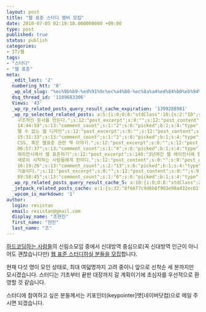 ```yaml
---
layout: post
title: "웹 표준 스터디 멤버 모집"
date: 2010-07-05 02:19:10.000000000 +09:00
type: post
published: true
status: publish
categories:
- IT/웹
tags:
- "스터디"
- "웹 표준"
meta:
  _edit_last: '2'
  numbering_htt: '0'
  _wp_old_slug: "%ec%9b%b9-%ed%91%9c%ec%a4%80-%ec%8a%a4%ed%84%b0%eb%94%94-%eb%a9%a4%eb%b2%84-%eb%aa%a8%ec%a7%91"
  dsq_thread_id: '1109683306'
  Views: '43'
  _wp_rp_related_posts_query_result_cache_expiration: '1399288981'
  _wp_rp_selected_related_posts: a:5:{i:0;O:8:"stdClass":10:{s:2:"ID";s:5:"in_51";s:8:"post_url";s:40:"http://resistan.com/web-serial-4th-html/";s:10:"post_title";s:41:"HTML은
    구조적인 문서를 만든다.";s:12:"post_excerpt";s:0:"";s:12:"post_content";s:0:"";s:9:"post_date";s:19:"2007-05-31
    14:44:59";s:13:"comment_count";s:1:"2";s:6:"picked";b:1;s:4:"type";s:14:"own_sourcefeed";s:3:"pos";i:0;}i:1;O:8:"stdClass":10:{s:2:"ID";s:5:"in_54";s:8:"post_url";s:39:"http://resistan.com/web-serial-5th-css/";s:10:"post_title";s:35:"CSS와
    뗄 수 없는 웹 디자인";s:12:"post_excerpt";s:0:"";s:12:"post_content";s:0:"";s:9:"post_date";s:19:"2007-07-02
    15:31:33";s:13:"comment_count";s:1:"2";s:6:"picked";b:1;s:4:"type";s:14:"own_sourcefeed";s:3:"pos";i:1;}i:2;O:8:"stdClass":10:{s:2:"ID";s:5:"in_33";s:8:"post_url";s:35:"http://resistan.com/xhtml-css-book/";s:10:"post_title";s:50:"XHTML,
    CSS, 혹은 웹표준 관련 책 이야기.";s:12:"post_excerpt";s:0:"";s:12:"post_content";s:0:"";s:9:"post_date";s:19:"2006-10-30
    06:57:37";s:13:"comment_count";s:1:"4";s:6:"picked";b:1;s:4:"type";s:14:"own_sourcefeed";s:3:"pos";i:2;}i:3;O:8:"stdClass":10:{s:2:"ID";s:6:"in_402";s:8:"post_url";s:40:"http://resistan.com/standards-in-agency/";s:10:"post_title";s:39:"웹
    에이전시에서 웹 표준하기";s:12:"post_excerpt";s:140:"3년여간 웹 에이전시에 웹 표준을 정착시키기까지의 경험담. 그리고
    새로이 시작하는 사람들에게 한마디.";s:12:"post_content";s:0:"";s:9:"post_date";s:19:"2008-12-06
    16:19:26";s:13:"comment_count";s:2:"13";s:6:"picked";b:1;s:4:"type";s:14:"own_sourcefeed";s:3:"pos";i:3;}i:4;O:8:"stdClass":10:{s:2:"ID";s:4:"in_7";s:8:"post_url";s:37:"http://resistan.com/bullet-proof-web/";s:10:"post_title";s:23:"표준이
    기술이다.";s:12:"post_excerpt";s:0:"";s:12:"post_content";s:0:"";s:9:"post_date";s:19:"2006-02-27
    09:58:45";s:13:"comment_count";s:1:"0";s:6:"picked";b:1;s:4:"type";s:14:"own_sourcefeed";s:3:"pos";i:4;}}
  _wp_rp_related_posts_query_result_cache_5: a:10:{i:0;O:8:"stdClass":2:{s:7:"post_id";s:3:"980";s:5:"score";s:17:"29.95049989938477";}i:1;O:8:"stdClass":2:{s:7:"post_id";s:3:"917";s:5:"score";s:17:"29.95049989938477";}i:2;O:8:"stdClass":2:{s:7:"post_id";s:3:"657";s:5:"score";s:17:"29.95049989938477";}i:3;O:8:"stdClass":2:{s:7:"post_id";s:2:"36";s:5:"score";s:17:"29.95049989938477";}i:4;O:8:"stdClass":2:{s:7:"post_id";s:2:"28";s:5:"score";s:17:"29.95049989938477";}i:5;O:8:"stdClass":2:{s:7:"post_id";s:4:"1047";s:5:"score";s:18:"4.3010063247694035";}i:6;O:8:"stdClass":2:{s:7:"post_id";s:3:"402";s:5:"score";s:18:"4.3010063247694035";}i:7;O:8:"stdClass":2:{s:7:"post_id";s:2:"80";s:5:"score";s:18:"4.3010063247694035";}i:8;O:8:"stdClass":2:{s:7:"post_id";s:2:"59";s:5:"score";s:18:"4.3010063247694035";}i:9;O:8:"stdClass":2:{s:7:"post_id";s:2:"55";s:5:"score";s:18:"4.3010063247694035";}}
  _jetpack_related_posts_cache: a:1:{s:32:"8f6677c9d6b0f903e98ad32ec61f8deb";a:2:{s:7:"expires";i:1411223983;s:7:"payload";a:3:{i:0;a:1:{s:2:"id";i:917;}i:1;a:1:{s:2:"id";i:1206;}i:2;a:1:{s:2:"id";i:555;}}}}
  _wpcom_is_markdown: '1'
author:
  login: resistan
  email: resistan@gmail.com
  display_name: "조현진"
  first_name: "현진"
  last_name: "조"
---
```

[하드코딩하는 사람들](http://cafe.naver.com/hacosa.cafe)의 신림소모임 중에서 신대방역 중심으로(꼭 신대방역 인근이 아니어도 괜찮습니다만) [웹 표준 스터디하실 분들을 모집](http://cafe.naver.com/hacosa.cafe?iframe_url=/ArticleRead.nhn%3Fclubid=12566436%26page=1%26menuid=144%26boardtype=L%26articleid=17613%26referrerAllArticles=false)합니다.

현재 다섯 명이 모인 상태로, 최대 여덟명까지 고려 중이니 앞으로 선착순 세 분까지만 모시겠습니다. 스터디는 기초부터 끝판 대장까지 갈 계획이기에 초심자를 우선적으로 환영할 것 같습니다.

스터디에 참여하고 싶은 분들께서는 키포인터(keypointer]앳[네이버닷컴)으로 메일 주시면 되겠습니다.

